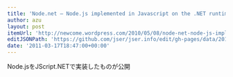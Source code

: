 ```yaml
---
title: 'Node.net – Node.js implemented in Javascript on the .NET runtime « Dan Newcome, blog'
author: azu
layout: post
itemUrl: 'http://newcome.wordpress.com/2010/05/08/node-net-node-js-implemented-in-javascript-on-the-net-runtime/'
editJSONPath: 'https://github.com/jser/jser.info/edit/gh-pages/data/2011/03/index.json'
date: '2011-03-17T18:47:00+00:00'
---
```

Node.jsをJScript.NETで実装したものが公開
